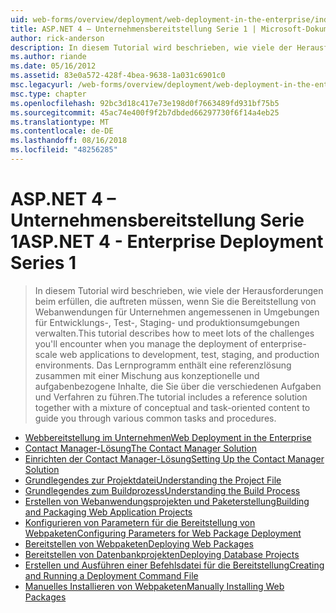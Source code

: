 ```yaml
---
uid: web-forms/overview/deployment/web-deployment-in-the-enterprise/index
title: ASP.NET 4 – Unternehmensbereitstellung Serie 1 | Microsoft-Dokumentation
author: rick-anderson
description: In diesem Tutorial wird beschrieben, wie viele der Herausforderungen beim erfüllen, die Sie bei der Verwaltung der Bereitstellung von unternehmensweite Webanwendungen Entwicklungskomponenten begegnen...
ms.author: riande
ms.date: 05/16/2012
ms.assetid: 83e0a572-428f-4bea-9638-1a031c6901c0
msc.legacyurl: /web-forms/overview/deployment/web-deployment-in-the-enterprise
msc.type: chapter
ms.openlocfilehash: 92bc3d18c417e73e198d0f7663489fd931bf75b5
ms.sourcegitcommit: 45ac74e400f9f2b7dbded66297730f6f14a4eb25
ms.translationtype: MT
ms.contentlocale: de-DE
ms.lasthandoff: 08/16/2018
ms.locfileid: "48256285"
---
```

<a name="aspnet-4---enterprise-deployment-series-1"></a><span data-ttu-id="bec28-103">ASP.NET 4 – Unternehmensbereitstellung Serie 1</span><span class="sxs-lookup"><span data-stu-id="bec28-103">ASP.NET 4 - Enterprise Deployment Series 1</span></span>
====================
> <span data-ttu-id="bec28-104">In diesem Tutorial wird beschrieben, wie viele der Herausforderungen beim erfüllen, die auftreten müssen, wenn Sie die Bereitstellung von Webanwendungen für Unternehmen angemessenen in Umgebungen für Entwicklungs-, Test-, Staging- und produktionsumgebungen verwalten.</span><span class="sxs-lookup"><span data-stu-id="bec28-104">This tutorial describes how to meet lots of the challenges you'll encounter when you manage the deployment of enterprise-scale web applications to development, test, staging, and production environments.</span></span> <span data-ttu-id="bec28-105">Das Lernprogramm enthält eine referenzlösung zusammen mit einer Mischung aus konzeptionelle und aufgabenbezogene Inhalte, die Sie über die verschiedenen Aufgaben und Verfahren zu führen.</span><span class="sxs-lookup"><span data-stu-id="bec28-105">The tutorial includes a reference solution together with a mixture of conceptual and task-oriented content to guide you through various common tasks and procedures.</span></span>


- [<span data-ttu-id="bec28-106">Webbereitstellung im Unternehmen</span><span class="sxs-lookup"><span data-stu-id="bec28-106">Web Deployment in the Enterprise</span></span>](web-deployment-in-the-enterprise.md)
- [<span data-ttu-id="bec28-107">Contact Manager-Lösung</span><span class="sxs-lookup"><span data-stu-id="bec28-107">The Contact Manager Solution</span></span>](the-contact-manager-solution.md)
- [<span data-ttu-id="bec28-108">Einrichten der Contact Manager-Lösung</span><span class="sxs-lookup"><span data-stu-id="bec28-108">Setting Up the Contact Manager Solution</span></span>](setting-up-the-contact-manager-solution.md)
- [<span data-ttu-id="bec28-109">Grundlegendes zur Projektdatei</span><span class="sxs-lookup"><span data-stu-id="bec28-109">Understanding the Project File</span></span>](understanding-the-project-file.md)
- [<span data-ttu-id="bec28-110">Grundlegendes zum Buildprozess</span><span class="sxs-lookup"><span data-stu-id="bec28-110">Understanding the Build Process</span></span>](understanding-the-build-process.md)
- [<span data-ttu-id="bec28-111">Erstellen von Webanwendungsprojekten und Paketerstellung</span><span class="sxs-lookup"><span data-stu-id="bec28-111">Building and Packaging Web Application Projects</span></span>](building-and-packaging-web-application-projects.md)
- [<span data-ttu-id="bec28-112">Konfigurieren von Parametern für die Bereitstellung von Webpaketen</span><span class="sxs-lookup"><span data-stu-id="bec28-112">Configuring Parameters for Web Package Deployment</span></span>](configuring-parameters-for-web-package-deployment.md)
- [<span data-ttu-id="bec28-113">Bereitstellen von Webpaketen</span><span class="sxs-lookup"><span data-stu-id="bec28-113">Deploying Web Packages</span></span>](deploying-web-packages.md)
- [<span data-ttu-id="bec28-114">Bereitstellen von Datenbankprojekten</span><span class="sxs-lookup"><span data-stu-id="bec28-114">Deploying Database Projects</span></span>](deploying-database-projects.md)
- [<span data-ttu-id="bec28-115">Erstellen und Ausführen einer Befehlsdatei für die Bereitstellung</span><span class="sxs-lookup"><span data-stu-id="bec28-115">Creating and Running a Deployment Command File</span></span>](creating-and-running-a-deployment-command-file.md)
- [<span data-ttu-id="bec28-116">Manuelles Installieren von Webpaketen</span><span class="sxs-lookup"><span data-stu-id="bec28-116">Manually Installing Web Packages</span></span>](manually-installing-web-packages.md)
